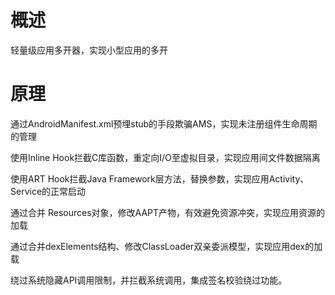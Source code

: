 # 概述
轻量级应用多开器，实现小型应用的多开

# 原理
通过AndroidManifest.xml预埋stub的手段欺骗AMS，实现未注册组件生命周期的管理

使用Inline Hook拦截C库函数，重定向I/O至虚拟目录，实现应用间文件数据隔离

使用ART Hook拦截Java Framework层方法，替换参数，实现应用Activity、Service的正常启动

通过合并 Resources对象，修改AAPT产物，有效避免资源冲突，实现应用资源的加载

通过合并dexElements结构、修改ClassLoader双亲委派模型，实现应用dex的加载

绕过系统隐藏API调用限制，并拦截系统调用，集成签名校验绕过功能。
